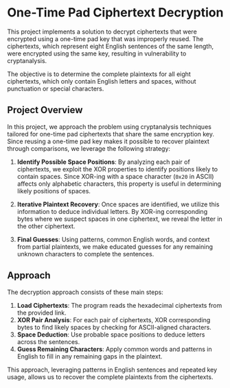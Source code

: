 # One-Time Pad Ciphertext Decryption

This project implements a solution to decrypt ciphertexts that were encrypted using a one-time pad key that was improperly reused. The ciphertexts, which represent eight English sentences of the same length, were encrypted using the same key, resulting in vulnerability to cryptanalysis.

The objective is to determine the complete plaintexts for all eight ciphertexts, which only contain English letters and spaces, without punctuation or special characters.

## Project Overview

In this project, we approach the problem using cryptanalysis techniques tailored for one-time pad ciphertexts that share the same encryption key. Since reusing a one-time pad key makes it possible to recover plaintext through comparisons, we leverage the following strategy:

1. **Identify Possible Space Positions**: By analyzing each pair of ciphertexts, we exploit the XOR properties to identify positions likely to contain spaces. Since XOR-ing with a space character (`0x20` in ASCII) affects only alphabetic characters, this property is useful in determining likely positions of spaces.

2. **Iterative Plaintext Recovery**: Once spaces are identified, we utilize this information to deduce individual letters. By XOR-ing corresponding bytes where we suspect spaces in one ciphertext, we reveal the letter in the other ciphertext.

3. **Final Guesses**: Using patterns, common English words, and context from partial plaintexts, we make educated guesses for any remaining unknown characters to complete the sentences.

## Approach

The decryption approach consists of these main steps:

1. **Load Ciphertexts**: The program reads the hexadecimal ciphertexts from the provided link.
2. **XOR Pair Analysis**: For each pair of ciphertexts, XOR corresponding bytes to find likely spaces by checking for ASCII-aligned characters.
3. **Space Deduction**: Use probable space positions to deduce letters across the sentences.
4. **Guess Remaining Characters**: Apply common words and patterns in English to fill in any remaining gaps in the plaintext.

This approach, leveraging patterns in English sentences and repeated key usage, allows us to recover the complete plaintexts from the ciphertexts.
